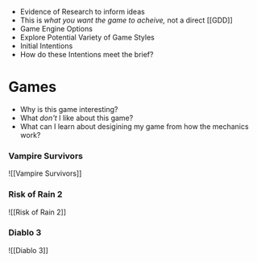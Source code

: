 - Evidence of Research to inform ideas
- This is *what you want the game to acheive,* not a direct [[GDD]]
- Game Engine Options
- Explore Potential Variety of Game Styles
- Initial Intentions
- How do these Intentions meet the brief?

# Games
- Why is this game interesting?
- What *don't* I like about this game?
- What can I learn about desigining my game from how the mechanics work?
### Vampire Survivors
![[Vampire Survivors]]
### Risk of Rain 2
 ![[Risk of Rain 2]]
### Diablo 3
![[Diablo 3]]
